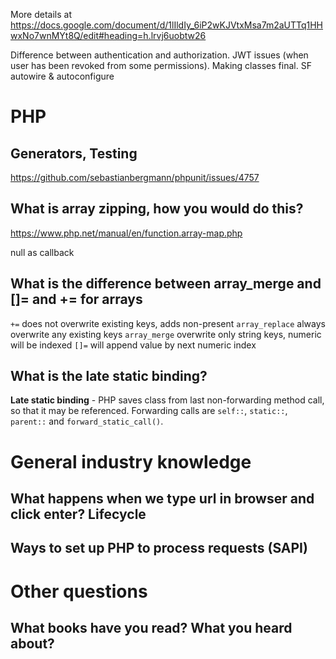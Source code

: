 More details at https://docs.google.com/document/d/1lIldIy_6iP2wKJVtxMsa7m2aUTTq1HHwxNo7wnMYt8Q/edit#heading=h.lrvj6uobtw26

Difference between authentication and authorization.
JWT issues (when user has been revoked from some permissions).
Making classes final.
SF autowire & autoconfigure

# PHP

## Generators, Testing

https://github.com/sebastianbergmann/phpunit/issues/4757

## What is array zipping, how you would do this?

https://www.php.net/manual/en/function.array-map.php

null as callback

## What is the difference between array_merge and []= and += for arrays

`+=` does not overwrite existing keys, adds non-present
`array_replace` always overwrite any existing keys
`array_merge`  overwrite only string keys, numeric will be indexed
`[]=` will append value by next numeric index

## What is the late static binding?

**Late static binding** - PHP saves class from last non-forwarding method call, so that it may be referenced. Forwarding calls are `self::`, `static::`, `parent::` and `forward_static_call()`.

# General industry knowledge

## What happens when we type url in browser and click enter? Lifecycle

## Ways to set up PHP to process requests (SAPI)


# Other questions

## What books have you read? What you heard about?


